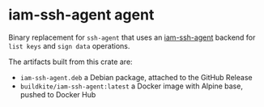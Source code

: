# iam-ssh-agent agent

Binary replacement for `ssh-agent` that uses an [iam-ssh-agent](https://github.com/buildkite/iam-ssh-agent)
backend for `list keys` and `sign data` operations.

The artifacts built from this crate are:

- `iam-ssh-agent.deb` a Debian package, attached to the GitHub Release
- `buildkite/iam-ssh-agent:latest` a Docker image with Alpine base, pushed to Docker Hub